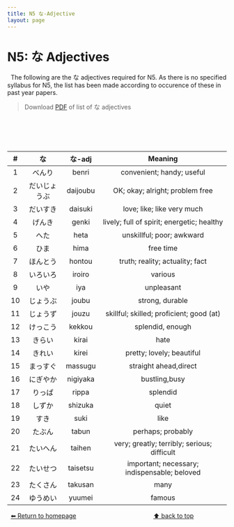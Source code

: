 ```yaml
---
title: N5 な-Adjective
layout: page
---
```


# N5: な Adjectives
&nbsp;
The following are the な adjectives required for N5. As there is no specified syllabus for N5, the list has been made according to occurence of these in past year papers.
> Download [PDF](./pdf/N5-な-adjectives.pdf) of list of な adjectives

# &nbsp;

| **#** | **な**       | **な-adj** | **Meaning**                                  |
|:-------:|:--------------:|:------------:|:----------------------------------------------:|
| 1     | べんり       | benri      | convenient; handy; useful                    |
| 2     | だいじょうぶ | daijoubu   | OK; okay; alright; problem free              |
| 3     | だいすき     | daisuki    | love; like; like very much                   |
| 4     | げんき       | genki      | lively; full of spirit; energetic; healthy   |
| 5     | へた         | heta       | unskillful; poor; awkward                    |
| 6     | ひま         | hima       | free time                                    |
| 7     | ほんとう     | hontou     | truth; reality; actuality; fact              |
| 8     | いろいろ     | iroiro     | various                                      |
| 9     | いや         | iya        | unpleasant                                   |
| 10    | じょうぶ     | joubu      | strong, durable                              |
| 11    | じょうず     | jouzu      | skillful; skilled; proficient; good (at)     |
| 12    | けっこう     | kekkou     | splendid, enough                             |
| 13    | きらい       | kirai      | hate                                         |
| 14    | きれい       | kirei      | pretty; lovely; beautiful                    |
| 15    | まっすぐ     | massugu    | straight ahead,direct                        |
| 16    | にぎやか     | nigiyaka   | bustling,busy                                |
| 17    | りっぱ       | rippa      | splendid                                     |
| 18    | しずか       | shizuka    | quiet                                        |
| 19    | すき         | suki       | like                                         |
| 20    | たぶん       | tabun      | perhaps; probably                            |
| 21    | たいへん     | taihen     | very; greatly; terribly; serious; difficult  |
| 22    | たいせつ     | taisetsu   | important; necessary; indispensable; beloved |
| 23    | たくさん     | takusan    | many                                         |
| 24    | ゆうめい     | yuumei     | famous                                       |

&nbsp;
[⬅ Return to homepage](./N5.md)&nbsp;&nbsp;&nbsp;&nbsp;&nbsp;&nbsp;&nbsp;&nbsp;&nbsp;&nbsp;&nbsp;&nbsp;&nbsp;&nbsp;&nbsp;&nbsp;&nbsp;&nbsp;&nbsp;&nbsp;&nbsp;&nbsp;&nbsp;&nbsp;&nbsp;&nbsp;&nbsp;&nbsp;&nbsp;&nbsp;&nbsp;&nbsp;&nbsp;&nbsp;&nbsp;&nbsp;&nbsp;&nbsp;&nbsp;&nbsp;&nbsp;&nbsp;&nbsp;&nbsp;&nbsp;<a href="#">⬆ back to top</a>